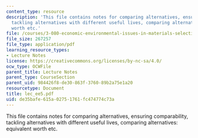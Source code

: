 ```yaml
---
content_type: resource
description: 'This file contains notes for comparing alternatives, ensuring comparability,
  tackling alternatives with different useful lives, comparing alternatives: equivalent
  worth etc.'
file: /courses/3-080-economic-environmental-issues-in-materials-selection-fall-2005/de35bafe615a02751761fc474774c73a_lec_ee5.pdf
file_size: 267257
file_type: application/pdf
learning_resource_types:
- Lecture Notes
license: https://creativecommons.org/licenses/by-nc-sa/4.0/
ocw_type: OCWFile
parent_title: Lecture Notes
parent_type: CourseSection
parent_uid: 984426f8-de30-863f-3760-89b2a75e1a20
resourcetype: Document
title: lec_ee5.pdf
uid: de35bafe-615a-0275-1761-fc474774c73a
---
```

This file contains notes for comparing alternatives, ensuring comparability, tackling alternatives with different useful lives, comparing alternatives: equivalent worth etc.